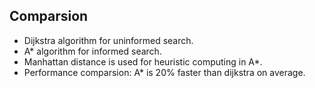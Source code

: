 ##	Comparsion
+	Dijkstra algorithm for uninformed search.
+	A* algorithm for informed search.
+	Manhattan distance is used for heuristic computing in A*.
+	Performance comparsion: A* is 20% faster than dijkstra on average.

